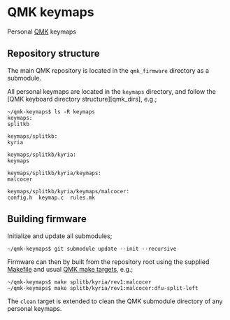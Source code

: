 # QMK keymaps

Personal [QMK][qmk] keymaps

[qmk]: https://github.com/qmk/qmk_firmware

## Repository structure

The main QMK repository is located in the `qmk_firmware` directory as a submodule.

All personal keymaps are located in the `keymaps` directory, and follow the [QMK keyboard directory structure][qmk_dirs], e.g.;

```
~/qmk-keymaps$ ls -R keymaps
keymaps:
splitkb

keymaps/splitkb:
kyria

keymaps/splitkb/kyria:
keymaps

keymaps/splitkb/kyria/keymaps:
malcocer

keymaps/splitkb/kyria/keymaps/malcocer:
config.h  keymap.c  rules.mk
```

[qmk-dirs]: https://docs.qmk.fm/#/config_options?id=folders

## Building firmware

Initialize and update all submodules;

```shell
~/qmk-keymaps$ git submodule update --init --recursive
```

Firmware can then by built from the repository root using the supplied [Makefile](Makefile) and usual [QMK make targets][qmk-make], e.g.;

```shell
~/qmk-keymaps$ make splitb/kyria/rev1:malcocer
~/qmk-keymaps$ make splitb/kyria/rev1:malcocer:dfu-split-left
```

The `clean` target is extended to clean the QMK submodule directory of any personal keymaps.

[qmk-make]: https://docs.qmk.fm/#/getting_started_make_guide
